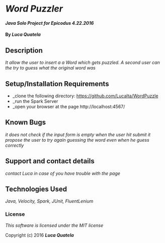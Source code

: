 # _Word Puzzler_

#### _Java Solo Project for Epicodus 4.22.2016_

#### By _**Luca Quatela**_

## Description

_It allow the user to insert a a Word which gets puzzled. A second user can the try to guess what the original word was_

## Setup/Installation Requirements

* _clone the following directory: https://github.com/LucaIta/WordPuzzle
* _run the Spark Server
* _open your browser at the page http://localhost:4567/

## Known Bugs

_it does not check if the input form is empty when the user hit submit_
_it propose the user to try again guessing the word even when he guess correctly_

## Support and contact details

_contact Luca in case of you have trouble with the page_

## Technologies Used

_Java, Velocity, Spark, JUnit, FluentLenium_

### License

*This software is licensed under the MIT license*

Copyright (c) 2016 **_Luca Quatela_**
